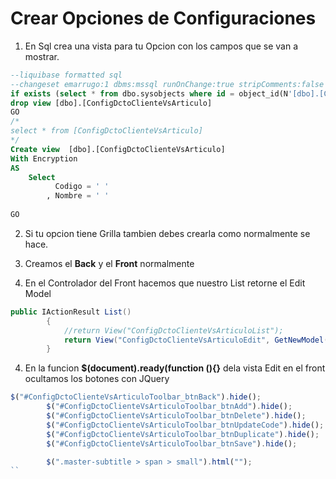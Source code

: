 # Crear Opciones de Configuraciones

1.	En Sql crea una vista para tu Opcion con los campos que se van a mostrar.
```sql
--liquibase formatted sql
--changeset emarrugo:1 dbms:mssql runOnChange:true stripComments:false endDelimiter:GO
if exists (select * from dbo.sysobjects where id = object_id(N'[dbo].[ConfigDctoClienteVsArticulo]') and OBJECTPROPERTY(id, N'IsView') = 1)
drop view [dbo].[ConfigDctoClienteVsArticulo]
GO
/*
select * from [ConfigDctoClienteVsArticulo]
*/
Create view  [dbo].[ConfigDctoClienteVsArticulo]
With Encryption
AS
	Select 
		  Codigo = ' '
		, Nombre = ' '
		
GO
```
2.	Si tu opcion tiene Grilla tambien debes crearla como normalmente se hace.

3.	Creamos el **Back** y el **Front** normalmente

4.	En el Controlador del Front hacemos que nuestro List retorne el Edit Model
```c#
public IActionResult List()
		{
			//return View("ConfigDctoClienteVsArticuloList");
			return View("ConfigDctoClienteVsArticuloEdit", GetNewModel());
		}
```

4.	En la funcion **$(document).ready(function (){}** dela vista Edit en el front ocultamos los botones con JQuery
```js
$("#ConfigDctoClienteVsArticuloToolbar_btnBack").hide();
		$("#ConfigDctoClienteVsArticuloToolbar_btnAdd").hide();
		$("#ConfigDctoClienteVsArticuloToolbar_btnDelete").hide();
		$("#ConfigDctoClienteVsArticuloToolbar_btnUpdateCode").hide();
		$("#ConfigDctoClienteVsArticuloToolbar_btnDuplicate").hide();
		$("#ConfigDctoClienteVsArticuloToolbar_btnSave").hide();

		$(".master-subtitle > span > small").html("");
``
